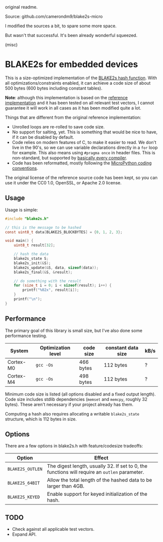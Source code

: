 original readme.

Source: github.com/camerondm9/blake2s-micro

I modified the sources a bit, to spare some more space.

But wasn't that successful. It's been already wonderful squeezed.

(misc)



# BLAKE2s for embedded devices

This is a size-optimized implementation of the [BLAKE2s hash function](https://blake2.net/).
With all optimizations/constraints enabled, it can achieve a code size of about 500 bytes (600 bytes including constant tables).

**Note**: although this implementation is based on the [reference implementation](https://github.com/BLAKE2/BLAKE2/tree/master/ref)
and it has been tested on all relevant test vectors, I cannot guarantee it will
work in all cases as it has been modified quite a lot.

Things that are different from the original reference implementation:

  * Unrolled loops are re-rolled to save code size.
  * No support for salting, yet. This is something that would
    be nice to have, if it can be disabled by default.
  * Code relies on modern features of C, to make it easier to read. We don't
    live in the 90's, so we can use variable declarations directly in a `for`
    loop for example. This also means using `#pragma once` in header files.
    This is non-standard, but supported by
    [basically every compiler](https://en.wikipedia.org/wiki/Pragma_once#Portability).
  * Code has been reformatted, mostly following the
[MicroPython coding conventions](https://github.com/micropython/micropython/blob/master/CODECONVENTIONS.md#c-code-conventions).

The original license of the reference source code has been kept, so you can use
it under the CC0 1.0, OpenSSL, or Apache 2.0 license.


## Usage

Usage is simple:

```c
#include "blake2s.h"

// this is the message to be hashed
const uint8_t data[BLAKE2S_BLOCKBYTES] = {0, 1, 2, 3};

void main() {
    uint8_t result[32];

    // hash the data
    blake2s_state S;
    blake2s_init(&S);
    blake2s_update(&S, data, sizeof(data));
    blake2s_final(&S, &result);

    // do something with the result
    for (size_t i = 0; i < sizeof(result); i++) {
        printf("%02x", result[i]);
    }
    printf("\n");
}
```


## Performance

The primary goal of this library is small size, but I've also done some performance testing.

| System    | Optimization level | code size | constant data size | kB/s         |
| --------- | ------------------ | --------- | ------------------ | ------------ |
| Cortex-M0 | `gcc -Os`          | 466 bytes | 112 bytes          | ?            |
| Cortex-M4 | `gcc -Os`          | 498 bytes | 112 bytes          | ?            |

Minimum code size is listed (all options disabled and a fixed output length).
Code size includes stdlib dependencies (`memset` and `memcpy`, roughly 32 bytes). These aren't necessary if your project already has them.

Computing a hash also requires allocating a writable `blake2s_state` structure, which is 112 bytes in size.


## Options

There are a few options in blake2s.h with feature/codesize tradeoffs:

| Option              | Effect                                                                                        |
| ------------------- | --------------------------------------------------------------------------------------------- |
| `BLAKE2S_OUTLEN`    | The digest length, usually 32. If set to 0, the functions will require an `outlen` parameter. |
| `BLAKE2S_64BIT`     | Allow the total length of the hashed data to be larger than 4GB.                              |
| `BLAKE2S_KEYED`     | Enable support for keyed initialization of the hash.                                          |


## TODO

  * Check against all applicable test vectors.
  * Expand API.

